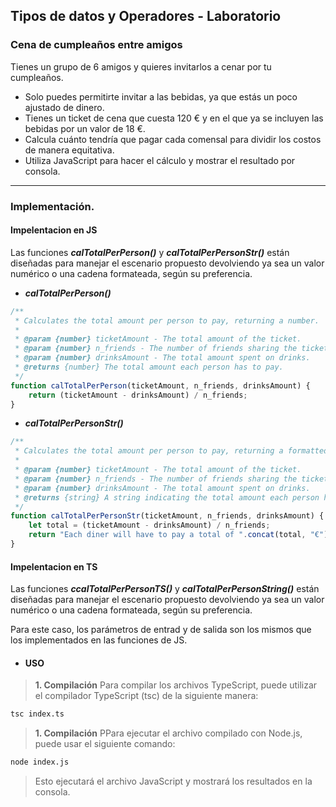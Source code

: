 

## Tipos de datos y Operadores - Laboratorio


### Cena de cumpleaños entre amigos
Tienes un grupo de 6 amigos y quieres invitarlos a cenar por tu cumpleaños.

- Solo puedes permitirte invitar a las bebidas, ya que estás un poco ajustado de dinero.
- Tienes un ticket de cena que cuesta 120 € y en el que ya se incluyen las bebidas por un valor de 18 €.
- Calcula cuánto tendría que pagar cada comensal para dividir los costos de manera equitativa.
- Utiliza JavaScript para hacer el cálculo y mostrar el resultado por consola.

---

### Implementación.

#### Impelentacion en JS
Las funciones ***calTotalPerPerson()*** y ***calTotalPerPersonStr()*** están diseñadas para manejar el escenario propuesto devolviendo ya sea un valor numérico o una cadena formateada, según su preferencia.

- ***calTotalPerPerson()***
```js
/**
 * Calculates the total amount per person to pay, returning a number.
 * 
 * @param {number} ticketAmount - The total amount of the ticket.
 * @param {number} n_friends - The number of friends sharing the ticket.
 * @param {number} drinksAmount - The total amount spent on drinks.
 * @returns {number} The total amount each person has to pay.
 */
function calTotalPerPerson(ticketAmount, n_friends, drinksAmount) {
    return (ticketAmount - drinksAmount) / n_friends;
}
```

- ***calTotalPerPersonStr()***
```js
/**
 * Calculates the total amount per person to pay, returning a formatted string.
 * 
 * @param {number} ticketAmount - The total amount of the ticket.
 * @param {number} n_friends - The number of friends sharing the ticket.
 * @param {number} drinksAmount - The total amount spent on drinks.
 * @returns {string} A string indicating the total amount each person has to pay.
 */
function calTotalPerPersonStr(ticketAmount, n_friends, drinksAmount) {
    let total = (ticketAmount - drinksAmount) / n_friends;
    return "Each diner will have to pay a total of ".concat(total, "€");
}
```


#### Impelentacion en TS
Las funciones ***ccalTotalPerPersonTS()*** y ***calTotalPerPersonString()*** están diseñadas para manejar el escenario propuesto devolviendo ya sea un valor numérico o una cadena formateada, según su preferencia.

Para este caso, los parámetros de entrad y de salida son los mismos que los implementados en las funciones de JS.


- #### USO

> **1. Compilación**
> Para compilar los archivos TypeScript, puede utilizar el compilador TypeScript (tsc) de la siguiente manera:
```zsh
tsc index.ts
```

> **1. Compilación**
> PPara ejecutar el archivo compilado con Node.js, puede usar el siguiente comando:
```zsh
node index.js
```
> Esto ejecutará el archivo JavaScript y mostrará los resultados en la consola.

